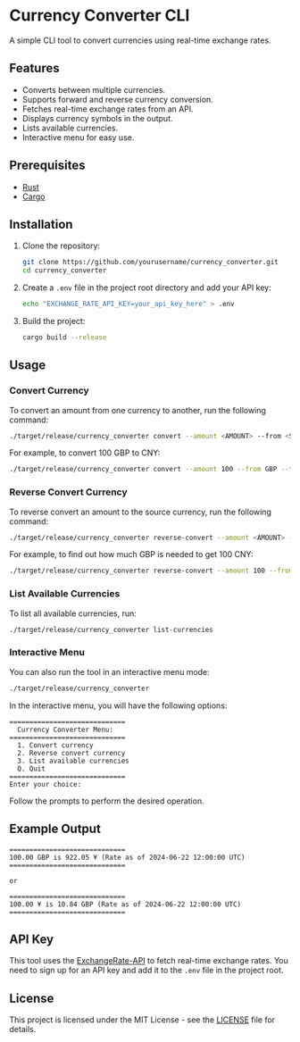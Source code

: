 # Currency Converter CLI

A simple CLI tool to convert currencies using real-time exchange rates.

## Features

- Converts between multiple currencies.
- Supports forward and reverse currency conversion.
- Fetches real-time exchange rates from an API.
- Displays currency symbols in the output.
- Lists available currencies.
- Interactive menu for easy use.

## Prerequisites

- [Rust](https://www.rust-lang.org/tools/install)
- [Cargo](https://doc.rust-lang.org/cargo/getting-started/installation.html)

## Installation

1. Clone the repository:

    ```sh
    git clone https://github.com/yourusername/currency_converter.git
    cd currency_converter
    ```

2. Create a `.env` file in the project root directory and add your API key:

    ```sh
    echo "EXCHANGE_RATE_API_KEY=your_api_key_here" > .env
    ```

3. Build the project:

    ```sh
    cargo build --release
    ```

## Usage

### Convert Currency

To convert an amount from one currency to another, run the following command:

```sh
./target/release/currency_converter convert --amount <AMOUNT> --from <SOURCE_CURRENCY> --to <TARGET_CURRENCY>
```

For example, to convert 100 GBP to CNY:

```sh
./target/release/currency_converter convert --amount 100 --from GBP --to CNY
```

### Reverse Convert Currency

To reverse convert an amount to the source currency, run the following command:

```sh
./target/release/currency_converter reverse-convert --amount <AMOUNT> --from <SOURCE_CURRENCY> --to <TARGET_CURRENCY>
```

For example, to find out how much GBP is needed to get 100 CNY:

```sh
./target/release/currency_converter reverse-convert --amount 100 --from GBP --to CNY
```

### List Available Currencies

To list all available currencies, run:

```sh
./target/release/currency_converter list-currencies
```

### Interactive Menu

You can also run the tool in an interactive menu mode:

```sh
./target/release/currency_converter
```

In the interactive menu, you will have the following options:

```
=============================
  Currency Converter Menu:
=============================
  1. Convert currency
  2. Reverse convert currency
  3. List available currencies
  Q. Quit
=============================
Enter your choice:
```

Follow the prompts to perform the desired operation.

## Example Output

```
=============================
100.00 GBP is 922.05 ¥ (Rate as of 2024-06-22 12:00:00 UTC)
=============================

or

=============================
100.00 ¥ is 10.84 GBP (Rate as of 2024-06-22 12:00:00 UTC)
=============================
```

## API Key

This tool uses the [ExchangeRate-API](https://www.exchangerate-api.com/) to fetch real-time exchange rates. You need to sign up for an API key and add it to the `.env` file in the project root.

## License

This project is licensed under the MIT License - see the [LICENSE](LICENSE) file for details.
```


